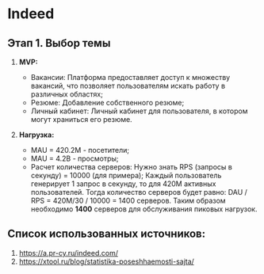 # Indeed
## Этап 1. Выбор темы

 1. **MVP:**
	- Вакансии: Платформа предоставляет доступ к множеству вакансий, что позволяет пользователям искать работу в различных областях; 
	- Резюме: Добавление собственного резюме;
	- Личный кабинет: Личный кабинет для пользователя, в котором могут храниться его резюме.
 
1. **Нагрузка:**
	- MAU = 420.2M - посетители;
	- MAU = 4.2B - просмотры;
	- Расчет количества серверов:
		Нужно знать RPS (запросы в секунду) = 10000 (для примера);
		 Каждый пользователь генерирует 1 запрос в секунду, то для 420M активных пользователей. Тогда количество серверов будет равно: DAU / RPS = 420M/30 / 10000 = 1400 серверов.
		 Таким образом необходимо **1400** серверов для обслуживания пиковых нагрузок.
   
## Список использованных источников:
1. https://a.pr-cy.ru/indeed.com/
2. https://xtool.ru/blog/statistika-poseshhaemosti-sajta/
